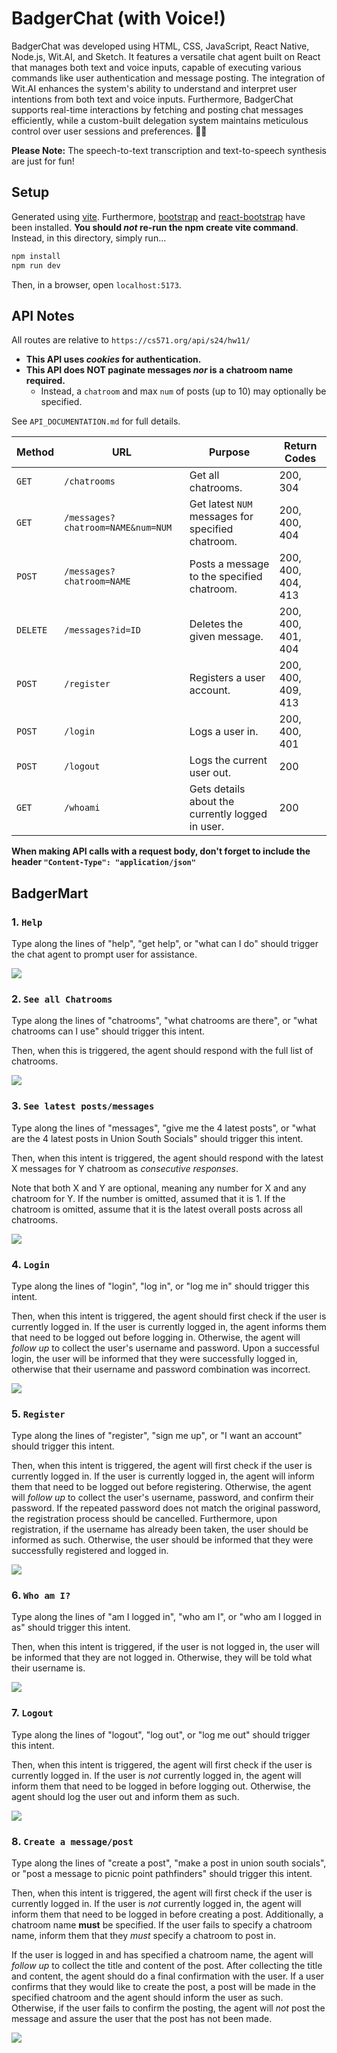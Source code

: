 
# BadgerChat (with Voice!)

BadgerChat was developed using HTML, CSS, JavaScript, React Native, Node.js, Wit.AI, and Sketch. It features a versatile chat agent built on React that manages both text and voice inputs, capable of executing various commands like user authentication and message posting. The integration of Wit.AI enhances the system's ability to understand and interpret user intentions from both text and voice inputs. Furthermore, BadgerChat supports real-time interactions by fetching and posting chat messages efficiently, while a custom-built delegation system maintains meticulous control over user sessions and preferences. 🥳🎉 

**Please Note:** The speech-to-text transcription and text-to-speech synthesis are just for fun! 

## Setup

Generated using [vite](https://vitejs.dev/guide/). Furthermore, [bootstrap](https://www.npmjs.com/package/bootstrap) and [react-bootstrap](https://www.npmjs.com/package/react-bootstrap) have been installed. **You should *not* re-run the  npm create vite command**. Instead, in this directory, simply run...

```bash
npm install
npm run dev
```

Then, in a browser, open `localhost:5173`. 

## API Notes

All routes are relative to `https://cs571.org/api/s24/hw11/`

 - **This API uses *cookies* for authentication.**
 - **This API does NOT paginate messages *nor* is a chatroom name required.**
   - Instead, a `chatroom` and max `num` of posts (up to 10) may optionally be specified.

See `API_DOCUMENTATION.md` for full details.

| Method | URL | Purpose | Return Codes |
| --- | --- | --- | --- |
| `GET`| `/chatrooms` | Get all chatrooms. | 200, 304 |
| `GET` | `/messages?chatroom=NAME&num=NUM`| Get latest `NUM` messages for specified chatroom. | 200, 400, 404 |
| `POST` | `/messages?chatroom=NAME` | Posts a message to the specified chatroom. | 200, 400, 404, 413 |
| `DELETE` | `/messages?id=ID` | Deletes the given message. | 200, 400, 401, 404 |
| `POST` | `/register` | Registers a user account. | 200, 400, 409, 413  |
| `POST` | `/login` | Logs a user in. | 200, 400, 401 |
| `POST` | `/logout` | Logs the current user out. | 200 |
| `GET` | `/whoami` | Gets details about the currently logged in user. | 200 |

**When making API calls with a request body, don't forget to include the header `"Content-Type": "application/json"`**

## BadgerMart

### 1. `Help`

Type along the lines of "help", "get help", or "what can I do" should trigger the chat agent to prompt user for assistance.

![](_figures/step1.png)

### 2. `See all Chatrooms`

Type along the lines of "chatrooms", "what chatrooms are there", or "what chatrooms can I use" should trigger this intent.

Then, when this is triggered, the agent should respond with the full list of chatrooms.

![](_figures/step2.png)

### 3. `See latest posts/messages`

Type along the lines of "messages", "give me the 4 latest posts", or "what are the 4 latest posts in Union South Socials" should trigger this intent.

Then, when this intent is triggered, the agent should respond with the latest X messages for Y chatroom as *consecutive responses*.

Note that both X and Y are optional, meaning any number for X and any chatroom for Y. If the number is omitted, assumed that it is 1. If the chatroom is omitted, assume that it is the latest overall posts across all chatrooms. 

![](_figures/step3.png)

### 4. `Login`

Type along the lines of "login", "log in", or "log me in" should trigger this intent.

Then, when this intent is triggered, the agent should first check if the user is currently logged in. If the user is currently logged in, the agent informs them that need to be logged out before logging in. Otherwise, the agent will *follow up* to collect the user's username and password. Upon a successful login, the user will be informed that they were successfully logged in, otherwise that their username and password combination was incorrect.

![](_figures/step4.png)

### 5. `Register`

Type along the lines of "register", "sign me up", or "I want an account" should trigger this intent.

Then, when this intent is triggered, the agent will first check if the user is currently logged in. If the user is currently logged in, the agent will inform them that need to be logged out before registering. Otherwise, the agent will  *follow up* to collect the user's username, password, and confirm their password. If the repeated password does not match the original password, the registration process should be cancelled. Furthermore, upon registration, if the username has already been taken, the user should be informed as such. Otherwise, the user should be informed that they were successfully registered and logged in.

![](_figures/step5.png)

### 6. `Who am I?`

Type along the lines of "am I logged in", "who am I", or "who am I logged in as" should trigger this intent.

Then, when this intent is triggered, if the user is not logged in, the user will be informed that they are not logged in. Otherwise, they will be told what their username is.

![](_figures/step6.png)


### 7. `Logout`

Type along the lines of "logout", "log out", or "log me out" should trigger this intent.

Then, when this intent is triggered, the agent will first check if the user is currently logged in. If the user is *not* currently logged in, the agent will inform them that need to be logged in before logging out. Otherwise, the agent should log the user out and inform them as such.

![](_figures/step7.png)

### 8. `Create a message/post`

Type along the lines of "create a post", "make a post in union south socials", or "post a message to picnic point pathfinders" should trigger this intent.

Then, when this intent is triggered, the agent will first check if the user is currently logged in. If the user is *not* currently logged in, the agent will inform them that need to be logged in before creating a post. Additionally, a chatroom name **must** be specified. If the user fails to specify a chatroom name, inform them that they *must* specify a chatroom to post in. 

If the user is logged in and has specified a chatroom name, the agent will *follow up* to collect the title and content of the post. After collecting the title and content, the agent should do a final confirmation with the user. If a user confirms that they would like to create the post, a post will be made in the specified chatroom and the agent should inform the user as such. Otherwise, if the user fails to confirm the posting, the agent will *not* post the message and assure the user that the post has not been made.

![](_figures/step8.png)

